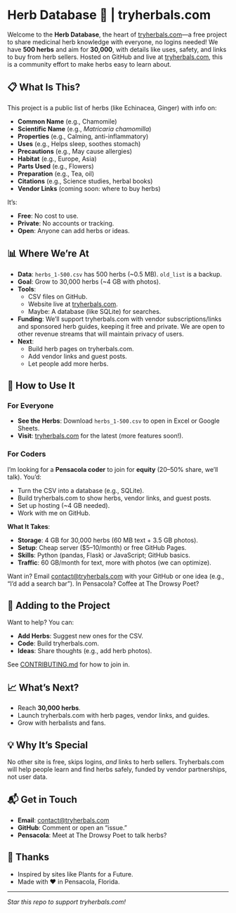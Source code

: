 # Herb Database 🌿 | tryherbals.com

Welcome to the **Herb Database**, the heart of [tryherbals.com](https://tryherbals.com)—a free project to share medicinal herb knowledge with everyone, no logins needed! We have **500 herbs** and aim for **30,000**, with details like uses, safety, and links to buy from herb sellers. Hosted on GitHub and live at [tryherbals.com](https://tryherbals.com), this is a community effort to make herbs easy to learn about.

## 📋 What Is This?

This project is a public list of herbs (like Echinacea, Ginger) with info on:
- **Common Name** (e.g., Chamomile)
- **Scientific Name** (e.g., *Matricaria chamomilla*)
- **Properties** (e.g., Calming, anti-inflammatory)
- **Uses** (e.g., Helps sleep, soothes stomach)
- **Precautions** (e.g., May cause allergies)
- **Habitat** (e.g., Europe, Asia)
- **Parts Used** (e.g., Flowers)
- **Preparation** (e.g., Tea, oil)
- **Citations** (e.g., Science studies, herbal books)
- **Vendor Links** (coming soon: where to buy herbs)

It’s:
- **Free**: No cost to use.
- **Private**: No accounts or tracking.
- **Open**: Anyone can add herbs or ideas.

## 📊 Where We’re At

- **Data**: `herbs_1-500.csv` has 500 herbs (~0.5 MB). `old_list` is a backup.
- **Goal**: Grow to 30,000 herbs (~4 GB with photos).
- **Tools**:
  - CSV files on GitHub.
  - Website live at [tryherbals.com](https://tryherbals.com).
  - Maybe: A database (like SQLite) for searches.
- **Funding**: We’ll support tryherbals.com with vendor subscriptions/links and sponsored herb guides, keeping it free and private. We are open to other revenue streams that will maintain privacy of users.
- **Next**:
  - Build herb pages on tryherbals.com.
  - Add vendor links and guest posts.
  - Let people add more herbs.

## 🚀 How to Use It

### For Everyone
- **See the Herbs**: Download `herbs_1-500.csv` to open in Excel or Google Sheets.
- **Visit**: [tryherbals.com](https://tryherbals.com) for the latest (more features soon!).

### For Coders
I’m looking for a **Pensacola coder** to join for **equity** (20–50% share, we’ll talk). You’d:
- Turn the CSV into a database (e.g., SQLite).
- Build tryherbals.com to show herbs, vendor links, and guest posts.
- Set up hosting (~4 GB needed).
- Work with me on GitHub.

**What It Takes**:
- **Storage**: 4 GB for 30,000 herbs (60 MB text + 3.5 GB photos).
- **Setup**: Cheap server ($5–10/month) or free GitHub Pages.
- **Skills**: Python (pandas, Flask) or JavaScript; GitHub basics.
- **Traffic**: 60 GB/month for text, more with photos (we can optimize).

Want in? Email contact@tryherbals.com with your GitHub or one idea (e.g., “I’d add a search bar”). In Pensacola? Coffee at The Drowsy Poet?

## 🤝 Adding to the Project

Want to help? You can:
- **Add Herbs**: Suggest new ones for the CSV.
- **Code**: Build tryherbals.com.
- **Ideas**: Share thoughts (e.g., add herb photos).

See [CONTRIBUTING.md](CONTRIBUTING.md) for how to join in.

## 📈 What’s Next?
- Reach **30,000 herbs**.
- Launch tryherbals.com with herb pages, vendor links, and guides.
- Grow with herbalists and fans.

## 💡 Why It’s Special
No other site is free, skips logins, *and* links to herb sellers. Tryherbals.com will help people learn and find herbs safely, funded by vendor partnerships, not user data.

## 📬 Get in Touch
- **Email**: contact@tryherbals.com
- **GitHub**: Comment or open an “issue.”
- **Pensacola**: Meet at The Drowsy Poet to talk herbs?

## 🙏 Thanks
- Inspired by sites like Plants for a Future.
- Made with ❤️ in Pensacola, Florida.

---

*Star this repo to support tryherbals.com!*
